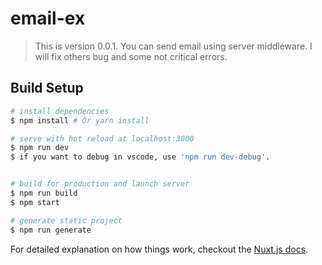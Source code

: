 # email-ex

> This is version 0.0.1.
> You can send email using server middleware.
> I will fix others bug and some not critical errors.

## Build Setup

``` bash
# install dependencies
$ npm install # Or yarn install

# serve with hot reload at localhost:3000
$ npm run dev
$ if you want to debug in vscode, use 'npm run dev-debug'.


# build for production and launch server
$ npm run build
$ npm start

# generate static project
$ npm run generate
```

For detailed explanation on how things work, checkout the [Nuxt.js docs](https://github.com/nuxt/nuxt.js).

